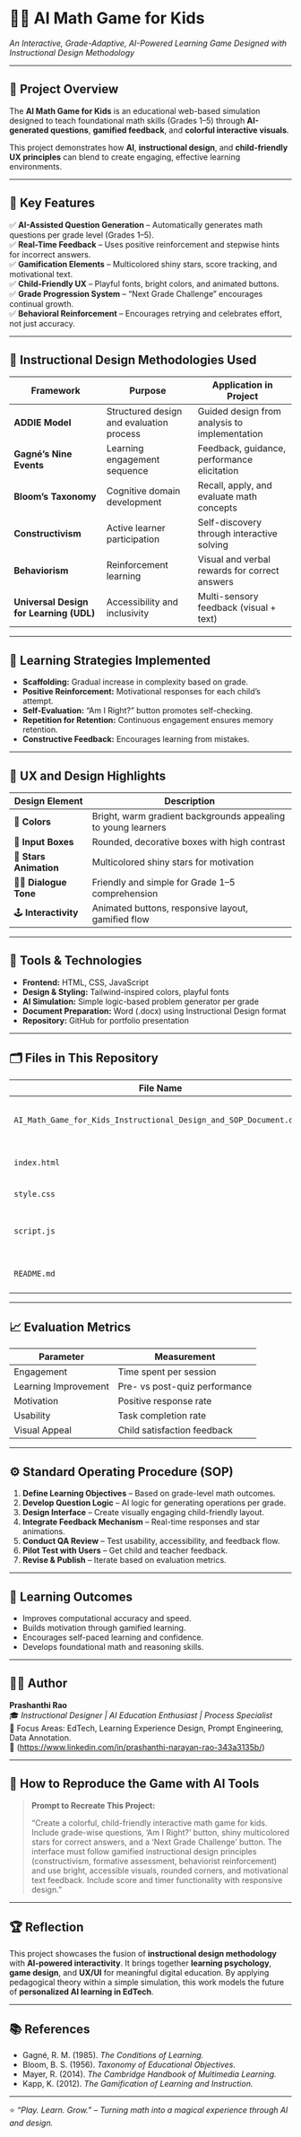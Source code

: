 # 🧮✨ AI Math Game for Kids  
*An Interactive, Grade-Adaptive, AI-Powered Learning Game Designed with Instructional Design Methodology*

---

## 🎯 Project Overview

The **AI Math Game for Kids** is an educational web-based simulation designed to teach foundational math skills (Grades 1–5) through **AI-generated questions**, **gamified feedback**, and **colorful interactive visuals**.

This project demonstrates how **AI**, **instructional design**, and **child-friendly UX principles** can blend to create engaging, effective learning environments.

---

## 🧩 Key Features

✅ **AI-Assisted Question Generation** – Automatically generates math questions per grade level (Grades 1–5).  
✅ **Real-Time Feedback** – Uses positive reinforcement and stepwise hints for incorrect answers.  
✅ **Gamification Elements** – Multicolored shiny stars, score tracking, and motivational text.  
✅ **Child-Friendly UX** – Playful fonts, bright colors, and animated buttons.  
✅ **Grade Progression System** – “Next Grade Challenge” encourages continual growth.  
✅ **Behavioral Reinforcement** – Encourages retrying and celebrates effort, not just accuracy.  

---

## 🧠 Instructional Design Methodologies Used

| **Framework** | **Purpose** | **Application in Project** |
|----------------|-------------|-----------------------------|
| **ADDIE Model** | Structured design and evaluation process | Guided design from analysis to implementation |
| **Gagné’s Nine Events** | Learning engagement sequence | Feedback, guidance, performance elicitation |
| **Bloom’s Taxonomy** | Cognitive domain development | Recall, apply, and evaluate math concepts |
| **Constructivism** | Active learner participation | Self-discovery through interactive solving |
| **Behaviorism** | Reinforcement learning | Visual and verbal rewards for correct answers |
| **Universal Design for Learning (UDL)** | Accessibility and inclusivity | Multi-sensory feedback (visual + text) |

---

## 📘 Learning Strategies Implemented

- **Scaffolding:** Gradual increase in complexity based on grade.  
- **Positive Reinforcement:** Motivational responses for each child’s attempt.  
- **Self-Evaluation:** “Am I Right?” button promotes self-checking.  
- **Repetition for Retention:** Continuous engagement ensures memory retention.  
- **Constructive Feedback:** Encourages learning from mistakes.

---

## 🎨 UX and Design Highlights

| **Design Element** | **Description** |
|---------------------|----------------|
| 🎨 **Colors** | Bright, warm gradient backgrounds appealing to young learners |
| 🧱 **Input Boxes** | Rounded, decorative boxes with high contrast |
| 💫 **Stars Animation** | Multicolored shiny stars for motivation |
| 🧑‍🏫 **Dialogue Tone** | Friendly and simple for Grade 1–5 comprehension |
| 🕹️ **Interactivity** | Animated buttons, responsive layout, gamified flow |

---

## 🧰 Tools & Technologies

- **Frontend:** HTML, CSS, JavaScript  
- **Design & Styling:** Tailwind-inspired colors, playful fonts  
- **AI Simulation:** Simple logic-based problem generator per grade  
- **Document Preparation:** Word (.docx) using Instructional Design format  
- **Repository:** GitHub for portfolio presentation  

---

## 🗂️ Files in This Repository

| **File Name** | **Description** |
|----------------|----------------|
| `AI_Math_Game_for_Kids_Instructional_Design_and_SOP_Document.docx` | Full Instructional Design report and SOP |
| `index.html` | Main interface of the math game |
| `style.css` | Styling for UI/UX design |
| `script.js` | Game logic, feedback, and grade adaptation |
| `README.md` | Project documentation (this file) |

---

## 📈 Evaluation Metrics

| **Parameter** | **Measurement** |
|----------------|-----------------|
| Engagement | Time spent per session |
| Learning Improvement | Pre- vs post-quiz performance |
| Motivation | Positive response rate |
| Usability | Task completion rate |
| Visual Appeal | Child satisfaction feedback |

---

## ⚙️ Standard Operating Procedure (SOP)

1. **Define Learning Objectives** – Based on grade-level math outcomes.  
2. **Develop Question Logic** – AI logic for generating operations per grade.  
3. **Design Interface** – Create visually engaging child-friendly layout.  
4. **Integrate Feedback Mechanism** – Real-time responses and star animations.  
5. **Conduct QA Review** – Test usability, accessibility, and feedback flow.  
6. **Pilot Test with Users** – Get child and teacher feedback.  
7. **Revise & Publish** – Iterate based on evaluation metrics.  

---

## 🌱 Learning Outcomes

- Improves computational accuracy and speed.  
- Builds motivation through gamified learning.  
- Encourages self-paced learning and confidence.  
- Develops foundational math and reasoning skills.

---

## 🧑‍💻 Author

**Prashanthi Rao**  
🎓 *Instructional Designer | AI Education Enthusiast | Process Specialist*  
📍 Focus Areas: EdTech, Learning Experience Design, Prompt Engineering, Data Annotation.  
💼 (https://www.linkedin.com/in/prashanthi-narayan-rao-343a3135b/)

---

## 💬 How to Reproduce the Game with AI Tools

> **Prompt to Recreate This Project:**
> 
> “Create a colorful, child-friendly interactive math game for kids. Include grade-wise questions, ‘Am I Right?’ button, shiny multicolored stars for correct answers, and a ‘Next Grade Challenge’ button. The interface must follow gamified instructional design principles (constructivism, formative assessment, behaviorist reinforcement) and use bright, accessible visuals, rounded corners, and motivational text feedback. Include score and timer functionality with responsive design.”

---

## 🏆 Reflection

This project showcases the fusion of **instructional design methodology** with **AI-powered interactivity**. It brings together **learning psychology**, **game design**, and **UX/UI** for meaningful digital education. By applying pedagogical theory within a simple simulation, this work models the future of **personalized AI learning in EdTech**.

---

## 📚 References

- Gagné, R. M. (1985). *The Conditions of Learning.*  
- Bloom, B. S. (1956). *Taxonomy of Educational Objectives.*  
- Mayer, R. (2014). *The Cambridge Handbook of Multimedia Learning.*  
- Kapp, K. (2012). *The Gamification of Learning and Instruction.*  

---

⭐ *“Play. Learn. Grow.” – Turning math into a magical experience through AI and design.*
